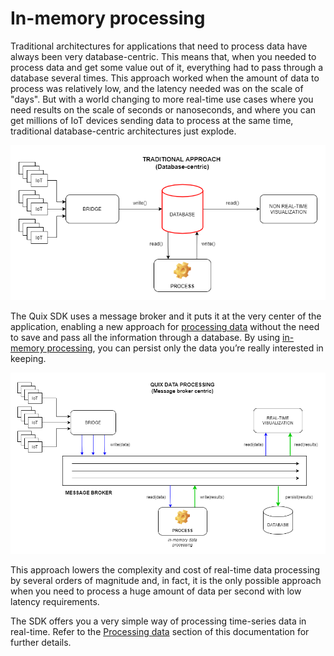# In-memory processing

Traditional architectures for applications that need to process data
have always been very database-centric. This means that, when you needed
to process data and get some value out of it, everything had to pass
through a database several times. This approach worked when the amount
of data to process was relatively low, and the latency needed was on the
scale of "days". But with a world changing to more real-time use cases
where you need results on the scale of seconds or nanoseconds, and where
you can get millions of IoT devices sending data to process at the same
time, traditional database-centric architectures just explode.

![Traditional architecture for data processing](../images/InMemoryProcessing1.png)

The Quix SDK uses a message broker and it puts it at the very center of
the application, enabling a new approach for [processing
data](#../process.md) without the need to save and pass all the
information through a database. By using [in-memory
processing](#in-memory-processing), you can persist only the data you’re
really interested in keeping.

![Quix approach for data processing](../images/InMemoryProcessing2.png)

This approach lowers the complexity and cost of real-time data
processing by several orders of magnitude and, in fact, it is the only
possible approach when you need to process a huge amount of data per
second with low latency requirements.

The SDK offers you a very simple way of processing time-series data in
real-time. Refer to the [Processing data](#../process.md) section of
this documentation for further details.
